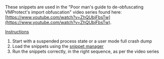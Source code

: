 These snippets are used in the "Poor man's guide to de-obfuscating VMProtect's import obfuscation" video series found here:
[https://www.youtube.com/watch?v=ZhQUbjFbsTw](https://www.youtube.com/watch?v=ZhQUbjFbsTw).

<u>Instructions</u>

1. Start with a suspended process state or a user mode full crash dump
2. Load the snippets using the [snippet manager](https://github.com/0xeb/ida-qscripts/tree/current/snippet_manager)
3. Run the snippets correctly, in the right sequence, as per the video series
